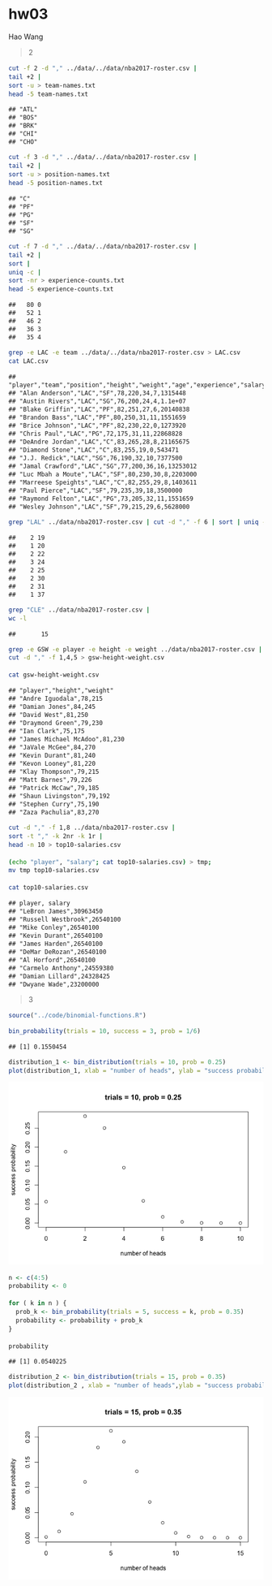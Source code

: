 hw03
================
Hao Wang

> 2

``` bash
cut -f 2 -d "," ../data/../data/nba2017-roster.csv |
tail +2 |
sort -u > team-names.txt
head -5 team-names.txt
```

    ## "ATL"
    ## "BOS"
    ## "BRK"
    ## "CHI"
    ## "CHO"

``` bash
cut -f 3 -d "," ../data/../data/nba2017-roster.csv |
tail +2 |
sort -u > position-names.txt
head -5 position-names.txt
```

    ## "C"
    ## "PF"
    ## "PG"
    ## "SF"
    ## "SG"

``` bash
cut -f 7 -d "," ../data/../data/nba2017-roster.csv |
tail +2 |
sort |
uniq -c |
sort -nr > experience-counts.txt
head -5 experience-counts.txt
```

    ##   80 0
    ##   52 1
    ##   46 2
    ##   36 3
    ##   35 4

``` bash
grep -e LAC -e team ../data/../data/nba2017-roster.csv > LAC.csv
cat LAC.csv
```

    ## "player","team","position","height","weight","age","experience","salary"
    ## "Alan Anderson","LAC","SF",78,220,34,7,1315448
    ## "Austin Rivers","LAC","SG",76,200,24,4,1.1e+07
    ## "Blake Griffin","LAC","PF",82,251,27,6,20140838
    ## "Brandon Bass","LAC","PF",80,250,31,11,1551659
    ## "Brice Johnson","LAC","PF",82,230,22,0,1273920
    ## "Chris Paul","LAC","PG",72,175,31,11,22868828
    ## "DeAndre Jordan","LAC","C",83,265,28,8,21165675
    ## "Diamond Stone","LAC","C",83,255,19,0,543471
    ## "J.J. Redick","LAC","SG",76,190,32,10,7377500
    ## "Jamal Crawford","LAC","SG",77,200,36,16,13253012
    ## "Luc Mbah a Moute","LAC","SF",80,230,30,8,2203000
    ## "Marreese Speights","LAC","C",82,255,29,8,1403611
    ## "Paul Pierce","LAC","SF",79,235,39,18,3500000
    ## "Raymond Felton","LAC","PG",73,205,32,11,1551659
    ## "Wesley Johnson","LAC","SF",79,215,29,6,5628000

``` bash
grep "LAL" ../data/nba2017-roster.csv | cut -d "," -f 6 | sort | uniq -c
```

    ##    2 19
    ##    1 20
    ##    2 22
    ##    3 24
    ##    2 25
    ##    2 30
    ##    2 31
    ##    1 37

``` bash
grep "CLE" ../data/nba2017-roster.csv |
wc -l
```

    ##       15

``` bash
grep -e GSW -e player -e height -e weight ../data/nba2017-roster.csv |
cut -d "," -f 1,4,5 > gsw-height-weight.csv

cat gsw-height-weight.csv
```

    ## "player","height","weight"
    ## "Andre Iguodala",78,215
    ## "Damian Jones",84,245
    ## "David West",81,250
    ## "Draymond Green",79,230
    ## "Ian Clark",75,175
    ## "James Michael McAdoo",81,230
    ## "JaVale McGee",84,270
    ## "Kevin Durant",81,240
    ## "Kevon Looney",81,220
    ## "Klay Thompson",79,215
    ## "Matt Barnes",79,226
    ## "Patrick McCaw",79,185
    ## "Shaun Livingston",79,192
    ## "Stephen Curry",75,190
    ## "Zaza Pachulia",83,270

``` bash
cut -d "," -f 1,8 ../data/nba2017-roster.csv |
sort -t "," -k 2nr -k 1r |
head -n 10 > top10-salaries.csv

(echo "player", "salary"; cat top10-salaries.csv) > tmp;
mv tmp top10-salaries.csv

cat top10-salaries.csv
```

    ## player, salary
    ## "LeBron James",30963450
    ## "Russell Westbrook",26540100
    ## "Mike Conley",26540100
    ## "Kevin Durant",26540100
    ## "James Harden",26540100
    ## "DeMar DeRozan",26540100
    ## "Al Horford",26540100
    ## "Carmelo Anthony",24559380
    ## "Damian Lillard",24328425
    ## "Dwyane Wade",23200000

> 3

``` r
source("../code/binomial-functions.R")
```

``` r
bin_probability(trials = 10, success = 3, prob = 1/6)
```

    ## [1] 0.1550454

``` r
distribution_1 <- bin_distribution(trials = 10, prob = 0.25)
plot(distribution_1, xlab = "number of heads", ylab = "success probability", main = "trials = 10, prob = 0.25")
```

![](../images/unnamed-chunk-11-1.png)

``` r
n <- c(4:5)
probability <- 0

for ( k in n ) {
  prob_k <- bin_probability(trials = 5, success = k, prob = 0.35)
  probability <- probability + prob_k
}

probability
```

    ## [1] 0.0540225

``` r
distribution_2 <- bin_distribution(trials = 15, prob = 0.35)
plot(distribution_2 , xlab = "number of heads",ylab = "success probability", main = "trials = 15, prob = 0.35")
```

![](../images/unnamed-chunk-13-1.png)

